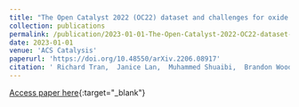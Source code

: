 ```yaml
---
title: "The Open Catalyst 2022 (OC22) dataset and challenges for oxide electrocatalysts"
collection: publications
permalink: /publication/2023-01-01-The-Open-Catalyst-2022-OC22-dataset-and-challenges-for-oxide-electrocatalysts
date: 2023-01-01
venue: 'ACS Catalysis'
paperurl: 'https://doi.org/10.48550/arXiv.2206.08917'
citation: ' Richard Tran,  Janice Lan,  Muhammed Shuaibi,  Brandon Wood,  Siddharth Goyal,  Abhishek Das,  Javier Heras-Domingo,  Adeesh Kolluru,  Ammar Rizvi,  Nima Shoghi,  others, &quot;The Open Catalyst 2022 (OC22) dataset and challenges for oxide electrocatalysts.&quot; ACS Catalysis, 2023.'
---
```

[Access paper here](https://doi.org/10.48550/arXiv.2206.08917){:target="_blank"}
